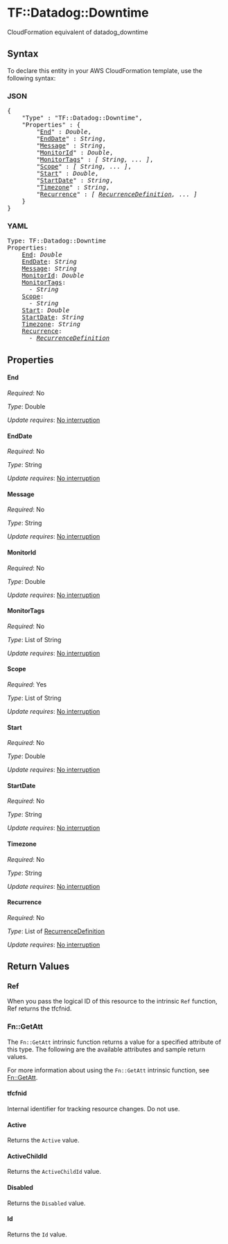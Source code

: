 # TF::Datadog::Downtime

CloudFormation equivalent of datadog_downtime

## Syntax

To declare this entity in your AWS CloudFormation template, use the following syntax:

### JSON

<pre>
{
    "Type" : "TF::Datadog::Downtime",
    "Properties" : {
        "<a href="#end" title="End">End</a>" : <i>Double</i>,
        "<a href="#enddate" title="EndDate">EndDate</a>" : <i>String</i>,
        "<a href="#message" title="Message">Message</a>" : <i>String</i>,
        "<a href="#monitorid" title="MonitorId">MonitorId</a>" : <i>Double</i>,
        "<a href="#monitortags" title="MonitorTags">MonitorTags</a>" : <i>[ String, ... ]</i>,
        "<a href="#scope" title="Scope">Scope</a>" : <i>[ String, ... ]</i>,
        "<a href="#start" title="Start">Start</a>" : <i>Double</i>,
        "<a href="#startdate" title="StartDate">StartDate</a>" : <i>String</i>,
        "<a href="#timezone" title="Timezone">Timezone</a>" : <i>String</i>,
        "<a href="#recurrence" title="Recurrence">Recurrence</a>" : <i>[ <a href="recurrencedefinition.md">RecurrenceDefinition</a>, ... ]</i>
    }
}
</pre>

### YAML

<pre>
Type: TF::Datadog::Downtime
Properties:
    <a href="#end" title="End">End</a>: <i>Double</i>
    <a href="#enddate" title="EndDate">EndDate</a>: <i>String</i>
    <a href="#message" title="Message">Message</a>: <i>String</i>
    <a href="#monitorid" title="MonitorId">MonitorId</a>: <i>Double</i>
    <a href="#monitortags" title="MonitorTags">MonitorTags</a>: <i>
      - String</i>
    <a href="#scope" title="Scope">Scope</a>: <i>
      - String</i>
    <a href="#start" title="Start">Start</a>: <i>Double</i>
    <a href="#startdate" title="StartDate">StartDate</a>: <i>String</i>
    <a href="#timezone" title="Timezone">Timezone</a>: <i>String</i>
    <a href="#recurrence" title="Recurrence">Recurrence</a>: <i>
      - <a href="recurrencedefinition.md">RecurrenceDefinition</a></i>
</pre>

## Properties

#### End

_Required_: No

_Type_: Double

_Update requires_: [No interruption](https://docs.aws.amazon.com/AWSCloudFormation/latest/UserGuide/using-cfn-updating-stacks-update-behaviors.html#update-no-interrupt)

#### EndDate

_Required_: No

_Type_: String

_Update requires_: [No interruption](https://docs.aws.amazon.com/AWSCloudFormation/latest/UserGuide/using-cfn-updating-stacks-update-behaviors.html#update-no-interrupt)

#### Message

_Required_: No

_Type_: String

_Update requires_: [No interruption](https://docs.aws.amazon.com/AWSCloudFormation/latest/UserGuide/using-cfn-updating-stacks-update-behaviors.html#update-no-interrupt)

#### MonitorId

_Required_: No

_Type_: Double

_Update requires_: [No interruption](https://docs.aws.amazon.com/AWSCloudFormation/latest/UserGuide/using-cfn-updating-stacks-update-behaviors.html#update-no-interrupt)

#### MonitorTags

_Required_: No

_Type_: List of String

_Update requires_: [No interruption](https://docs.aws.amazon.com/AWSCloudFormation/latest/UserGuide/using-cfn-updating-stacks-update-behaviors.html#update-no-interrupt)

#### Scope

_Required_: Yes

_Type_: List of String

_Update requires_: [No interruption](https://docs.aws.amazon.com/AWSCloudFormation/latest/UserGuide/using-cfn-updating-stacks-update-behaviors.html#update-no-interrupt)

#### Start

_Required_: No

_Type_: Double

_Update requires_: [No interruption](https://docs.aws.amazon.com/AWSCloudFormation/latest/UserGuide/using-cfn-updating-stacks-update-behaviors.html#update-no-interrupt)

#### StartDate

_Required_: No

_Type_: String

_Update requires_: [No interruption](https://docs.aws.amazon.com/AWSCloudFormation/latest/UserGuide/using-cfn-updating-stacks-update-behaviors.html#update-no-interrupt)

#### Timezone

_Required_: No

_Type_: String

_Update requires_: [No interruption](https://docs.aws.amazon.com/AWSCloudFormation/latest/UserGuide/using-cfn-updating-stacks-update-behaviors.html#update-no-interrupt)

#### Recurrence

_Required_: No

_Type_: List of <a href="recurrencedefinition.md">RecurrenceDefinition</a>

_Update requires_: [No interruption](https://docs.aws.amazon.com/AWSCloudFormation/latest/UserGuide/using-cfn-updating-stacks-update-behaviors.html#update-no-interrupt)

## Return Values

### Ref

When you pass the logical ID of this resource to the intrinsic `Ref` function, Ref returns the tfcfnid.

### Fn::GetAtt

The `Fn::GetAtt` intrinsic function returns a value for a specified attribute of this type. The following are the available attributes and sample return values.

For more information about using the `Fn::GetAtt` intrinsic function, see [Fn::GetAtt](https://docs.aws.amazon.com/AWSCloudFormation/latest/UserGuide/intrinsic-function-reference-getatt.html).

#### tfcfnid

Internal identifier for tracking resource changes. Do not use.

#### Active

Returns the <code>Active</code> value.

#### ActiveChildId

Returns the <code>ActiveChildId</code> value.

#### Disabled

Returns the <code>Disabled</code> value.

#### Id

Returns the <code>Id</code> value.


